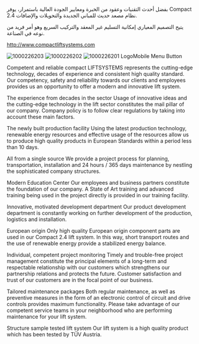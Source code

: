 بفضل أحدث التقنيات وعقود من الخبرة ومعايير الجودة العالية باستمرار، يوفر Compact 2.4 نظام مصعد حديث للمباني الجديدة والتحويلات والإضافات.

يتيح التصميم المعياري إمكانية التسليم غير المعقد والتركيب السريع وهو أمر فريد من نوعه في الصناعة.

http://www.compactliftsystems.com

![1000226203](https://github.com/user-attachments/assets/d5db100e-d2d1-4d7f-a8b8-baa50ee5efcf)
![1000226202](https://github.com/user-attachments/assets/c43599c5-9c8f-4e6a-96ea-3381843d4ca4)
![1000226201](https://github.com/user-attachments/assets/94964f4e-10d0-4552-bfd4-d5302190c3b2)
LogoMobile Menu Button

Competent and reliable
compact LIFTSYSTEMS represents the cutting-edge technology, decades of experience and consistent high quality standard. Our competency, safety and reliability towards our clients and employees provides us an opportunity to offer a modern and innovative lift system.

The experience from decades in the sector
Usage of innovative ideas and the cutting-edge technology in the lift sector constitutes the mail pillar of our company. Company policy is to follow clear regulations by taking into account these main factors.

The newly built production facility
Using the latest production technology, renewable energy resources and effective usage of the resources allow us to produce high quality products in European Standards within a period less than 10 days.

All from a single source
We provide a project process for planning, transportation, installation and 24 hours / 365 days maintenance by nestling the sophisticated company structures.

Modern Education Center
Our employees and business partners constitute the foundation of our company. A State of Art training and advanced training being used in the project directly is provided in our training facility.

Innovative, motivated development department
Our product development department is constantly working on further development of the production, logistics and installation.

European origin
Only high quality European origin component parts are used in our Compact 2.4 lift system. In this way, short transport routes and the use of renewable energy provide a stabilized energy balance.

Individual, competent project monitoring
Timely and trouble-free project management constitute the principal elements of a long-term and respectable relationship with our customers which strengthens our partnership relations and protects the future. Customer satisfaction and trust of our customers are in the focal point of our business.

 

Tailored maintenance packages
Both regular maintenance, as well as preventive measures in the form of an electronic control of circuit and drive controls provides maximum functionality. Please take advantage of our competent service teams in your neighborhood who are performing maintenance for your lift system.

Structure sample tested lift system
Our lift system is a high quality product which has been tested by TÜV Austria.

